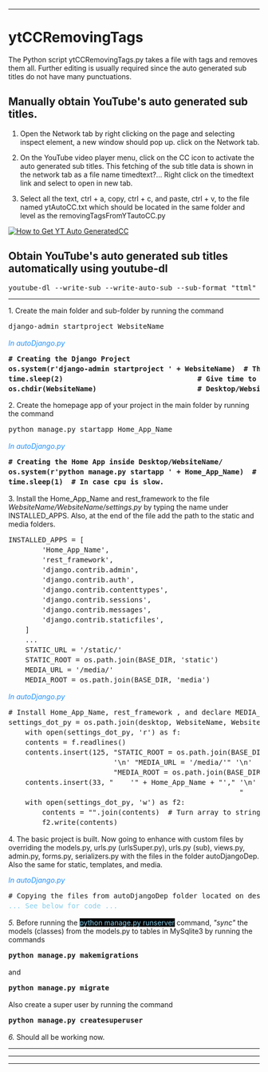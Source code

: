 <hr>

<h1>ytCCRemovingTags</h1>
<p>The Python script ytCCRemovingTags.py takes a file with tags and removes them all. Further editing is usually required since the auto generated sub titles do not have many punctuations.</p>

<h2>Manually obtain YouTube's auto generated sub titles.</h2>

1. Open the Network tab by right clicking on the page and selecting inspect element, a new window should pop up. click on the Network tab.

2. On the YouTube video player menu, click on the CC icon to activate the auto generated sub titles. This fetching of the sub title data is shown in the network tab as a file name timedtext?... Right click on the timedtext link and select to open in new tab.

3. Select all the text, ctrl + a, copy, ctrl + c, and paste, ctrl + v, to the file named ytAutoCC.txt which should be located in the same folder and level as the removingTagsFromYTautoCC.py

[![How to Get YT Auto GeneratedCC](https://github.com/valestro/Python/blob/master/PythonAllImagesGH/howToGetYTCCxml.gif?raw=true)](https://www.youtube.com/watch?v=r3nK-y1_5rI&feature=youtu.be)

<h2>Obtain YouTube's auto generated sub titles automatically using youtube-dl</h2>

<pre>youtube-dl --write-sub --write-auto-sub --sub-format "ttml" --sub-lang es --skip-download https://www.youtube.com/watch?v=fkPjFfhigcA</pre>

<hr>
<p>1. Create the main folder and sub-folder by running the command</p>
<pre class="prettyprint lang-py prettyprinted" style="line-height: 1.42857;"><span class="pln">django</span><span class="pun">-</span><span class="pln">admin startproject </span><span class="typ">WebsiteName</span></pre><p><i style="color: rgba(0, 133, 255, 0.89);">In autoDjango.py</i>
</p>
<pre class="prettyprint lang-py prettyprinted" id="speakMess318" style="line-height: 1.42857; font-weight: bold;"><span class="com"># Creating the Django Project</span><span class="pln">
os</span><span class="pun">.</span><span class="pln">system</span><span class="pun">(</span><span class="pln">r</span><span class="str">'django-admin startproject '</span><span class="pln"> </span><span class="pun">+</span><span class="pln"> </span><span class="typ">WebsiteName</span><span class="pun">)</span><span class="pln">  </span><span class="com"># This is like typing in the terminal</span><span class="pln">
time</span><span class="pun">.</span><span class="pln">sleep</span><span class="pun">(</span><span class="lit">2</span><span class="pun">)</span><span class="pln">                                </span><span class="com"># Give time to create the Django project folders.</span><span class="pln">
os</span><span class="pun">.</span><span class="pln">chdir</span><span class="pun">(</span><span class="typ">WebsiteName</span><span class="pun">)</span><span class="pln">                        </span><span class="com"># Desktop/WebsiteName</span></pre><p>
</p>
<p>2. Create the homepage app of your project in the main folder by running the command
</p>
<pre class="prettyprint lang-py prettyprinted" style="line-height: 1.42857;"><span class="pln">python manage</span><span class="pun">.</span><span class="pln">py startapp </span><span class="typ">Home_App_Name</span></pre>
<p><i style="color: rgba(0, 133, 255, 0.89);">In autoDjango.py</i>
</p>
<pre class="prettyprint lang-py prettyprinted" id="speakMess318" style="line-height: 1.42857; font-weight: bold;"><span class="com"># Creating the Home App inside Desktop/WebsiteName/</span><span class="pln">
os</span><span class="pun">.</span><span class="pln">system</span><span class="pun">(</span><span class="pln">r</span><span class="str">'python manage.py startapp '</span><span class="pln"> </span><span class="pun">+</span><span class="pln"> </span><span class="typ">Home_App_Name</span><span class="pun">)</span><span class="pln">  </span><span class="com"># Makes the folders for your Home_App_Name.</span><span class="pln">
time</span><span class="pun">.</span><span class="pln">sleep</span><span class="pun">(</span><span class="lit">1</span><span class="pun">)</span><span class="pln">  </span><span class="com"># In case cpu is slow.</span></pre><p>
</p>
<p>3. Install the Home_App_Name and rest_framework to the file <i>WebsiteName/WebsiteName/settings.py</i> by typing the name under INSTALLED_APPS. Also, at the end of the file add the path to the static and media folders.</p>
<pre class="prettyprint lang-py prettyprinted" style="line-height: 1.42857;"><span class="pln">INSTALLED_APPS </span><span class="pun">=</span><span class="pln"> </span><span class="pun">[</span><span class="pln">
        </span><span class="str">'Home_App_Name'</span><span class="pun">,</span><span class="pln">
        </span><span class="str">'rest_framework'</span><span class="pun">,</span><span class="pln">
        </span><span class="str">'django.contrib.admin'</span><span class="pun">,</span><span class="pln">
        </span><span class="str">'django.contrib.auth'</span><span class="pun">,</span><span class="pln">
        </span><span class="str">'django.contrib.contenttypes'</span><span class="pun">,</span><span class="pln">
        </span><span class="str">'django.contrib.sessions'</span><span class="pun">,</span><span class="pln">
        </span><span class="str">'django.contrib.messages'</span><span class="pun">,</span><span class="pln">
        </span><span class="str">'django.contrib.staticfiles'</span><span class="pun">,</span><span class="pln">
    </span><span class="pun">]</span><span class="pln">
    </span><span class="pun">...</span><span class="pln">
    STATIC_URL </span><span class="pun">=</span><span class="pln"> </span><span class="str">'/static/'</span><span class="pln">
    STATIC_ROOT </span><span class="pun">=</span><span class="pln"> os</span><span class="pun">.</span><span class="pln">path</span><span class="pun">.</span><span class="pln">join</span><span class="pun">(</span><span class="pln">BASE_DIR</span><span class="pun">,</span><span class="pln"> </span><span class="str">'static'</span><span class="pun">)</span><span class="pln">  
    MEDIA_URL = '/media/'
    MEDIA_ROOT = os.path.join(BASE_DIR, 'media') 
</span></pre><p><i style="color: rgba(0, 133, 255, 0.89);">In autoDjango.py</i>
</p>
<pre class="prettyprint lang-py prettyprinted" style="line-height: 1.42857;"><span class="com"># Install Home_App_Name, rest_framework , and declare MEDIA_URL by reading and writing to settings.py.</span><span class="pln">
settings_dot_py </span><span class="pun">=</span><span class="pln"> os</span><span class="pun">.</span><span class="pln">path</span><span class="pun">.</span><span class="pln">join</span><span class="pun">(</span><span class="pln">desktop</span><span class="pun">,</span><span class="pln"> </span><span class="typ">WebsiteName</span><span class="pun">,</span><span class="pln"> </span><span class="typ">WebsiteName</span><span class="pun">,</span><span class="pln"> r</span><span class="str">'settings.py'</span><span class="pun">)</span><span class="pln">
    </span><span class="kwd">with</span><span class="pln"> open</span><span class="pun">(</span><span class="pln">settings_dot_py</span><span class="pun">,</span><span class="pln"> </span><span class="str">'r'</span><span class="pun">)</span><span class="pln"> </span><span class="kwd">as</span><span class="pln"> f</span><span class="pun">:</span><span class="pln">
    contents </span><span class="pun">=</span><span class="pln"> f</span><span class="pun">.</span><span class="pln">readlines</span><span class="pun">()</span><span class="pln">
    contents</span><span class="pun">.</span><span class="pln">insert</span><span class="pun">(</span><span class="lit">125</span><span class="pun">,</span><span class="pln"> </span><span class="str">"STATIC_ROOT = os.path.join(BASE_DIR, 'static')"</span><span class="pln">
                         </span><span class="str">'\n'</span><span class="pln"> </span><span class="str">"MEDIA_URL = '/media/'"</span><span class="pln"> </span><span class="str">'\n'</span><span class="pln">
                         </span><span class="str">"MEDIA_ROOT = os.path.join(BASE_DIR, 'media')"</span><span class="pun">)</span><span class="pln">
    contents</span><span class="pun">.</span><span class="pln">insert</span><span class="pun">(</span><span class="lit">33</span><span class="pun">,</span><span class="pln"> </span><span class="str">"    '"</span><span class="pln"> </span><span class="pun">+</span><span class="pln"> </span><span class="typ">Home_App_Name</span><span class="pln"> </span><span class="pun">+</span><span class="pln"> </span><span class="str">"',"</span><span class="pln"> </span><span class="str">'\n'</span><span class="pln">
                                                       </span><span class="str">"    'rest_framework',"</span><span class="pln"> </span><span class="str">'\n'</span><span class="pun">)</span><span class="pln">
    </span><span class="kwd">with</span><span class="pln"> open</span><span class="pun">(</span><span class="pln">settings_dot_py</span><span class="pun">,</span><span class="pln"> </span><span class="str">'w'</span><span class="pun">)</span><span class="pln"> </span><span class="kwd">as</span><span class="pln"> f2</span><span class="pun">:</span><span class="pln">
        contents </span><span class="pun">=</span><span class="pln"> </span><span class="str">""</span><span class="pun">.</span><span class="pln">join</span><span class="pun">(</span><span class="pln">contents</span><span class="pun">)</span><span class="pln">  </span><span class="com"># Turn array to string.</span><span class="pln">
        f2</span><span class="pun">.</span><span class="pln">write</span><span class="pun">(</span><span class="pln">contents</span><span class="pun">)</span></pre><div><span class="pun">
</span></div><p>4. The basic project is built. Now going to enhance with custom files by overriding the models.py, urls.py (urlsSuper.py), urls.py (sub), views.py, admin.py, forms.py, serializers.py with the files in the folder autoDjangoDep. Also the same for static, templates, and media.</p>
<p><i style="color: rgba(0, 133, 255, 0.89);">In autoDjango.py</i>
</p>
<pre class="prettyprint lang-py prettyprinted" style="line-height: 1.42857;"><span class="com"># Copying the files from autoDjangoDep folder located on desktop.</span><span class="pln">
</span><span class="pln"><font color="#87ceeb">... See below for code ...</font>
</span></pre><p><i>
</i></p>
<p><i>5. </i>Before running the<i> </i><span style="color: rgb(135, 206, 235); background-color: black; font-family: Menlo, Monaco, Consolas, "Courier New", monospace; font-size: 13px;">python manage.py runserver</span> command,<i> "sync" </i>the models (classes) from the models.py to tables in MySqlite3 by running the commands</p>
<pre class="prettyprint lang-py prettyprinted" id="speakMess318" style="line-height: 1.42857; font-weight: bold;"><span class="com">python manage.py makemigrations</span></pre><p>and </p>
<pre class="prettyprint lang-py prettyprinted" id="speakMess318" style="line-height: 1.42857; font-weight: bold;"><span class="com">python manage.py migrate</span></pre><p>Also create a super user by running the command</p>
<pre class="prettyprint lang-py prettyprinted" id="speakMess318" style="line-height: 1.42857; font-weight: bold;"><span class="com">python manage.py createsuperuser</span></pre><p><i>
</i></p>
<p><i>6. </i>Should all be working now.</p>

<hr>


<hr>
<hr>
